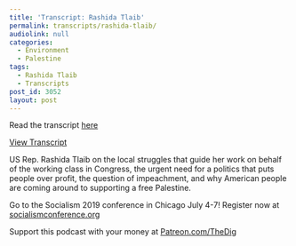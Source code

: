 ```yaml
---
title: 'Transcript: Rashida Tlaib'
permalink: transcripts/rashida-tlaib/
audiolink: null
categories:
  - Environment
  - Palestine
tags:
  - Rashida Tlaib
  - Transcripts
post_id: 3052
layout: post
---
```


Read the transcript [here](https://jacobinmag.com/2019/07/rashida-tlaib-detroit-palestine)

[View Transcript](https://jacobinmag.com/2019/07/rashida-tlaib-detroit-palestine)

US Rep. Rashida Tlaib on the local struggles that guide her work on behalf of the working class in Congress, the urgent need for a politics that puts people over profit, the question of impeachment, and why American people are coming around to supporting a free Palestine.

Go to the Socialism 2019 conference in Chicago July 4-7! Register now at
[socialismconference.org](https://socialismconference.org)

Support this podcast with your money at
[Patreon.com/TheDig](https://patreon.com/TheDig)
